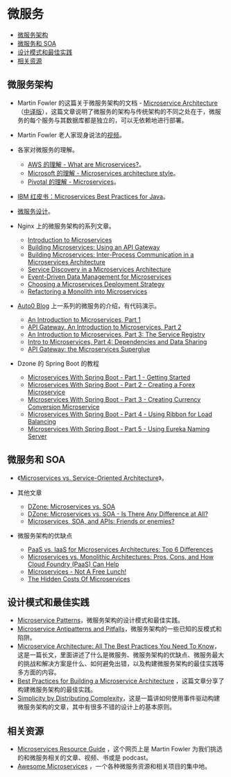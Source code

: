 # 微服务

- [微服务架构](#微服务架构)
- [微服务和 SOA](#微服务和-soa)
- [设计模式和最佳实践](#设计模式和最佳实践)
- [相关资源](#相关资源)

## 微服务架构

- Martin Fowler 的这篇关于微服务架构的文档 - [Microservice Architecture](http://martinfowler.com/articles/microservices.html) （[中译版](https://blog.csdn.net/wurenhai/article/details/37659335)），这篇文章说明了微服务的架构与传统架构的不同之处在于，微服务的每个服务与其数据库都是独立的，可以无依赖地进行部署。
- Martin Fowler 老人家现身说法的[视频](https://www.youtube.com/watch?v=wgdBVIX9ifA)。

- 各家对微服务的理解。
  - [AWS 的理解 - What are Microservices?](https://aws.amazon.com/microservices/)。
  - [Microsoft 的理解 - Microservices architecture style](https://docs.microsoft.com/en-us/azure/architecture/guide/architecture-styles/microservices)。
  - [Pivotal 的理解 - Microservices](https://pivotal.io/microservices)。

- [IBM 红皮书：Microservices Best Practices for Java](https://www.redbooks.ibm.com/redbooks/pdfs/sg248357.pdf)。
  
- [微服务设计](https://book.douban.com/subject/26772677/)。
- Nginx 上的微服务架构的系列文章。
  - [Introduction to Microservices](https://www.nginx.com/blog/introduction-to-microservices/)
  - [Building Microservices: Using an API Gateway](https://www.nginx.com/blog/building-microservices-using-an-api-gateway/)
  - [Building Microservices: Inter-Process Communication in a Microservices Architecture](https://www.nginx.com/blog/building-microservices-inter-process-communication/)
  - [Service Discovery in a Microservices Architecture](https://www.nginx.com/blog/service-discovery-in-a-microservices-architecture/)
  - [Event-Driven Data Management for Microservices](https://www.nginx.com/blog/event-driven-data-management-microservices/)
  - [Choosing a Microservices Deployment Strategy](https://www.nginx.com/blog/deploying-microservices/)
  - [Refactoring a Monolith into Microservices](https://www.nginx.com/blog/refactoring-a-monolith-into-microservices/)

- [Auto0 Blog](https://auth0.com/blog/) 上一系列的微服务的介绍，有代码演示。
  - [An Introduction to Microservices, Part 1](https://auth0.com/blog/an-introduction-to-microservices-part-1/)
  - [API Gateway. An Introduction to Microservices, Part 2](https://auth0.com/blog/an-introduction-to-microservices-part-2-API-gateway/)
  - [An Introduction to Microservices, Part 3: The Service Registry](https://auth0.com/blog/an-introduction-to-microservices-part-3-the-service-registry/)
  - [Intro to Microservices, Part 4: Dependencies and Data Sharing](https://auth0.com/blog/introduction-to-microservices-part-4-dependencies/)
  - [API Gateway: the Microservices Superglue](https://auth0.com/blog/apigateway-microservices-superglue/)

- Dzone 的 Spring Boot 的教程
  - [Microservices With Spring Boot - Part 1 - Getting Started](https://dzone.com/articles/microservices-with-spring-boot-part-1-getting-star)
  - [Microservices With Spring Boot - Part 2 - Creating a Forex Microservice](https://dzone.com/articles/microservices-with-spring-boot-part-2-creating-a-f)
  - [Microservices With Spring Boot - Part 3 - Creating Currency Conversion Microservice](https://dzone.com/articles/microservices-with-spring-boot-part-3-creating-cur)
  - [Microservices With Spring Boot - Part 4 - Using Ribbon for Load Balancing](https://dzone.com/articles/microservices-with-spring-boot-part-4-using-ribbon)
  - [Microservices With Spring Boot - Part 5 - Using Eureka Naming Server](https://dzone.com/articles/microservices-with-spring-boot-part-5-using-eureka)

## 微服务和 SOA

- 《[Microservices vs. Service-Oriented Architecture](https://www.nginx.com/resources/library/microservices-vs-soa/)》。
- 其他文章
  - [DZone: Microservices vs. SOA](https://dzone.com/articles/microservices-vs-soa-2)
  - [DZone: Microservices vs. SOA - Is There Any Difference at All?](https://dzone.com/articles/microservices-vs-soa-is-there-any-difference-at-al)
  - [Microservices, SOA, and APIs: Friends or enemies?](https://www.ibm.com/developerworks/websphere/library/techarticles/1601_clark-trs/1601_clark.html)

- 微服务架构的优缺点
  - [PaaS vs. IaaS for Microservices Architectures: Top 6 Differences](http://blog.altoros.com/microservices-architectures-paas-vs-iaas-top-6-differences.html)
  - [Microservices vs. Monolithic Architectures: Pros, Cons, and How Cloud Foundry (PaaS) Can Help](https://www.slideshare.net/altoros/microservices-vs-monolithic-architectures-pros-and-cons)
  - [Microservices - Not A Free Lunch!](http://highscalability.com/blog/2014/4/8/microservices-not-a-free-lunch.html)
  - [The Hidden Costs Of Microservices](https://www.stackbuilders.com/news/the-hidden-costs-of-microservices)

## 设计模式和最佳实践

- [Microservice Patterns](http://microservices.io/)，微服务架构的设计模式和最佳实践。
- [Microservice Antipatterns and Pitfalls](https://www.oreilly.com/ideas/microservices-antipatterns-and-pitfalls)，微服务架构的一些已知的反模式和陷阱。
- [Microservice Architecture: All The Best Practices You Need To Know](https://codingsans.com/blog/microservice-architecture-best-practices)，这是一篇长文，里面讲述了什么是微服务、微服务架构的优缺点、微服务最大的挑战和解决方案是什么、如何避免出错，以及构建微服务架构的最佳实践等多方面的内容。
- [Best Practices for Building a Microservice Architecture](https://www.vinaysahni.com/best-practices-for-building-a-microservice-architecture) ，这篇文章分享了构建微服务架构的最佳实践。
- [Simplicity by Distributing Complexity](https://jobs.zalando.com/tech/blog/simplicity-by-distributing-complexity/)，这是一篇讲如何使用事件驱动构建微服务架构的文章，其中有很多不错的设计上的基本原则。

## 相关资源

- [Microservices Resource Guide](http://martinfowler.com/microservices/) ，这个网页上是 Martin Fowler 为我们挑选的和微服务相关的文章、视频、书或是 podcast。
- [Awesome Microservices](https://github.com/mfornos/awesome-microservices/) ，一个各种微服务资源和相关项目的集中地。
